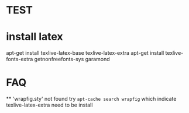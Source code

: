 # TEST

# install latex
apt-get install texlive-latex-base texlive-latex-extra
apt-get install texlive-fonts-extra
getnonfreefonts-sys garamond

# FAQ
** 'wrapfig.sty' not found
try `apt-cache search wrapfig` which indicate texlive-latex-extra need to be install
